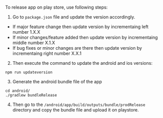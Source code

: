 To release app on play store, use following steps:
1. Go to `package.json` file and update the version accordingly.
- If major feature change then update version by incrementaing left number 1.X.X
- If minor changes/feature added then update version by incrementaing middle number X.1.X
- If bug fixes or minor changes are there then update version by incrementaing right number X.X.1
2. Then execute the command to update the android and ios versions:
```
npm run updateversion
```
3. Generate the android bundle file of the app
```
cd android/
./gradlew bundleRelease
```
4. Then go to the `/android/app/build/outputs/bundle/prodRelease` directory and copy the bundle file and upload it on playstore.